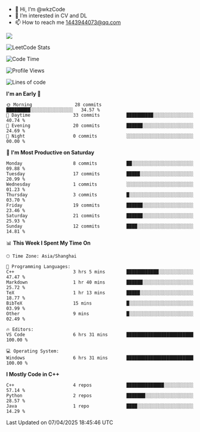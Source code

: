 - 👋 Hi, I’m @wkzCode
- 👀 I’m interested in CV and DL
- 📫 How to reach me 1443944073@qq.com  
<a href="https://github.com/anuraghazra/github-readme-stats">
  <img align="center" src="https://github-readme-stats.vercel.app/api?username=wkzCode&show_icons=true" />
</a>  

![LeetCode Stats](https://leetcard.jacoblin.cool/wkzCode?theme=wtf&font=Tajawal&ext=activity&site=cn)

<!---
[![Anurag's GitHub stats](https://github-readme-stats.vercel.app/api?username=wkzCode&show_icons=true)](https://github.com/anuraghazra/github-readme-stats)
[![Top Langs](https://github-readme-stats.vercel.app/api/top-langs/?username=wkzCode)](https://github.com/anuraghazra/github-readme-stats)
<!--START_SECTION:waka-->
![Code Time](http://img.shields.io/badge/Code%20Time-10%20hrs%2042%20mins-blue)

![Profile Views](http://img.shields.io/badge/Profile%20Views-113-blue)

![Lines of code](https://img.shields.io/badge/From%20Hello%20World%20I%27ve%20Written-7.1%20thousand%20lines%20of%20code-blue)

**I'm an Early 🐤** 

```text
🌞 Morning                28 commits          █████████░░░░░░░░░░░░░░░░   34.57 % 
🌆 Daytime                33 commits          ██████████░░░░░░░░░░░░░░░   40.74 % 
🌃 Evening                20 commits          ██████░░░░░░░░░░░░░░░░░░░   24.69 % 
🌙 Night                  0 commits           ░░░░░░░░░░░░░░░░░░░░░░░░░   00.00 % 
```
📅 **I'm Most Productive on Saturday** 

```text
Monday                   8 commits           ██░░░░░░░░░░░░░░░░░░░░░░░   09.88 % 
Tuesday                  17 commits          █████░░░░░░░░░░░░░░░░░░░░   20.99 % 
Wednesday                1 commits           ░░░░░░░░░░░░░░░░░░░░░░░░░   01.23 % 
Thursday                 3 commits           █░░░░░░░░░░░░░░░░░░░░░░░░   03.70 % 
Friday                   19 commits          ██████░░░░░░░░░░░░░░░░░░░   23.46 % 
Saturday                 21 commits          ██████░░░░░░░░░░░░░░░░░░░   25.93 % 
Sunday                   12 commits          ████░░░░░░░░░░░░░░░░░░░░░   14.81 % 
```


📊 **This Week I Spent My Time On** 

```text
🕑︎ Time Zone: Asia/Shanghai

💬 Programming Languages: 
C++                      3 hrs 5 mins        ████████████░░░░░░░░░░░░░   47.47 % 
Markdown                 1 hr 40 mins        ██████░░░░░░░░░░░░░░░░░░░   25.72 % 
TeX                      1 hr 13 mins        █████░░░░░░░░░░░░░░░░░░░░   18.77 % 
BibTeX                   15 mins             █░░░░░░░░░░░░░░░░░░░░░░░░   03.99 % 
Other                    9 mins              █░░░░░░░░░░░░░░░░░░░░░░░░   02.49 % 

🔥 Editors: 
VS Code                  6 hrs 31 mins       █████████████████████████   100.00 % 

💻 Operating System: 
Windows                  6 hrs 31 mins       █████████████████████████   100.00 % 
```

**I Mostly Code in C++** 

```text
C++                      4 repos             ██████████████░░░░░░░░░░░   57.14 % 
Python                   2 repos             ███████░░░░░░░░░░░░░░░░░░   28.57 % 
Java                     1 repo              ████░░░░░░░░░░░░░░░░░░░░░   14.29 % 
```




 Last Updated on 07/04/2025 18:45:46 UTC
<!--END_SECTION:waka-->
<!---
wkzCode/wkzCode is a ✨ special ✨ repository because its `README.md` (this file) appears on your GitHub profile.
You can click the Preview link to take a look at your changes.
--->
